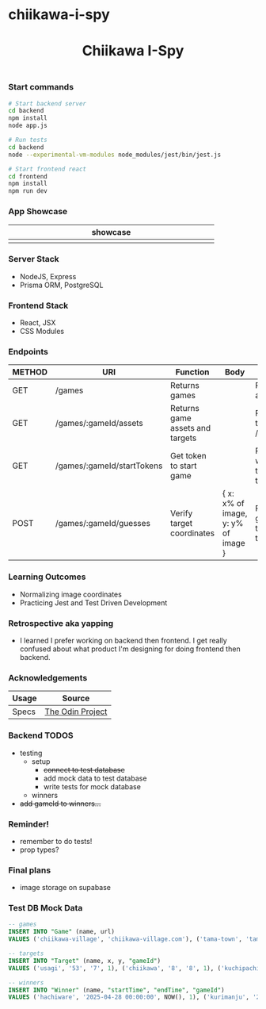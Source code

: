 # chiikawa-i-spy

<h1 align="center">Chiikawa I-Spy</h1>
<h3 align="center"></h3>
<p align="center">
    <img align="center" width="500px" >
</p>

### Start commands

```bash
# Start backend server
cd backend
npm install
node app.js

# Run tests
cd backend
node --experimental-vm-modules node_modules/jest/bin/jest.js
```

```bash
# Start frontend react
cd frontend
npm install
npm run dev
```

### App Showcase

| showcase            |
| ------------------- |
| <img width="400px"> |

### Server Stack

-   NodeJS, Express
-   Prisma ORM, PostgreSQL

### Frontend Stack

-   React, JSX
-   CSS Modules

### Endpoints

| METHOD | URI                        | Function                        | Body                               | Notes                                                       |
| ------ | -------------------------- | ------------------------------- | ---------------------------------- | ----------------------------------------------------------- |
| GET    | /games                     | Returns games                   |                                    | Returns available games                                     |
| GET    | /games/:gameId/assets      | Returns game assets and targets |                                    | Returns game & target data for /:gameId                     |
| GET    | /games/:gameId/startTokens | Get token to start game         |                                    | Returns token with startTime, targetsFound, targetsNotFound |
| POST   | /games/:gameId/guesses     | Verify target coordinates       | { x: x% of image, y: y% of image } | Returns guessSucess, targetsFound, targetsNotFound          |

### Learning Outcomes

-   Normalizing image coordinates
-   Practicing Jest and Test Driven Development

### Retrospective aka yapping

-   I learned I prefer working on backend then frontend. I get really confused about what product I'm designing for doing frontend then backend.

### Acknowledgements

| Usage | Source                                                                                              |
| ----- | --------------------------------------------------------------------------------------------------- |
| Specs | [The Odin Project](https://www.theodinproject.com/lessons/nodejs-where-s-waldo-a-photo-tagging-app) |

### Backend TODOS

-   testing
    -   setup
        -   ~~connect to test database~~
        -   add mock data to test database
        -   write tests for mock database
    -   winners
- ~~add gameId to winners...~~

### Reminder!

-   remember to do tests!
-   prop types?

### Final plans

-   image storage on supabase

### Test DB Mock Data

```sql
-- games
INSERT INTO "Game" (name, url)
VALUES ('chiikawa-village', 'chiikawa-village.com'), ('tama-town', 'tama-town.com');

-- targets
INSERT INTO "Target" (name, x, y, "gameId")
VALUES ('usagi', '53', '7', 1), ('chiikawa', '8', '8', 1), ('kuchipachi', '6', '9', 2), ('mametchi', '20', '60', 2);

-- winners
INSERT INTO "Winner" (name, "startTime", "endTime", "gameId")
VALUES ('hachiware', '2025-04-28 00:00:00', NOW(), 1), ('kurimanju', '2025-04-28 00:00:00', NOW(), 1), ('mimitchi', '2025-04-28 00:00:00', NOW(), 2), ('memetchi', '2025-04-28 00:00:00', NOW(), 2);
```
